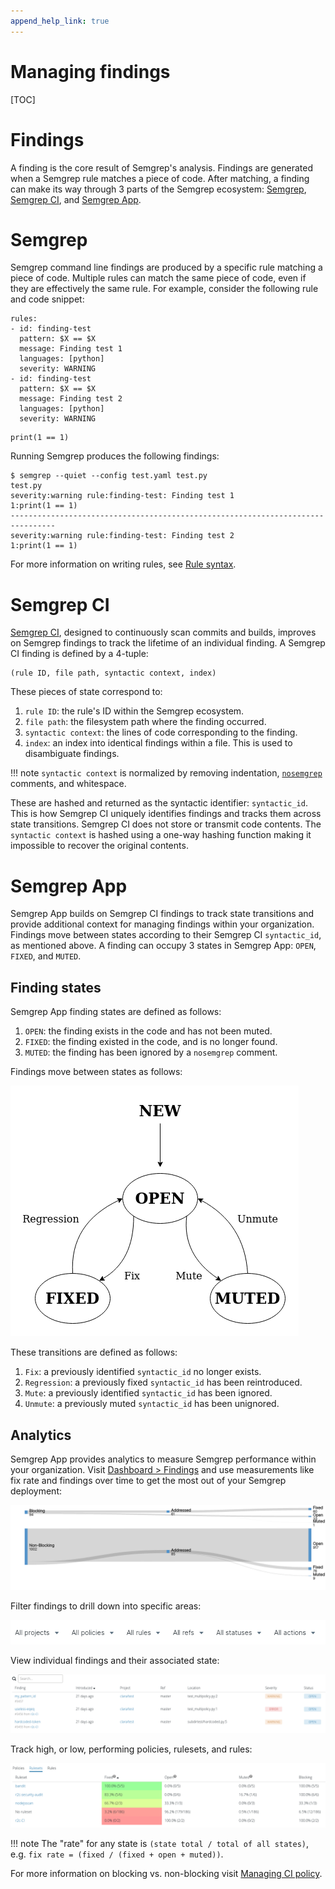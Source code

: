```yaml
---
append_help_link: true
---
```


# Managing findings

[TOC]

# Findings

A finding is the core result of Semgrep's analysis. Findings are generated when a Semgrep rule matches a piece of code. After matching, a finding can make its way through 3 parts of the Semgrep ecosystem: [Semgrep](https://github.com/returntocorp/semgrep), [Semgrep CI](semgrep-ci.md), and [Semgrep App](https://semgrep.dev/manage).

# Semgrep

Semgrep command line findings are produced by a specific rule matching a piece of code. Multiple rules can match the same piece of code, even if they are effectively the same rule. For example, consider the following rule and code snippet:

```
rules:
- id: finding-test
  pattern: $X == $X
  message: Finding test 1
  languages: [python]
  severity: WARNING
- id: finding-test
  pattern: $X == $X
  message: Finding test 2
  languages: [python]
  severity: WARNING
```

```
print(1 == 1)
```

Running Semgrep produces the following findings:

```
$ semgrep --quiet --config test.yaml test.py
test.py
severity:warning rule:finding-test: Finding test 1
1:print(1 == 1)
--------------------------------------------------------------------------------
severity:warning rule:finding-test: Finding test 2
1:print(1 == 1)
```

For more information on writing rules, see [Rule syntax](writing-rules/rule-syntax.md).

# Semgrep CI

[Semgrep CI](semgrep-ci.md), designed to continuously scan commits and builds, improves on Semgrep findings to track the lifetime of an individual finding. A Semgrep CI finding is defined by a 4-tuple:

```
(rule ID, file path, syntactic context, index)
```

These pieces of state correspond to:

1. `rule ID`: the rule's ID within the Semgrep ecosystem.
1. `file path`: the filesystem path where the finding occurred.
1. `syntactic context`: the lines of code corresponding to the finding.
1. `index`: an index into identical findings within a file. This is used to disambiguate findings.

<!-- prettier-ignore-start -->
!!! note
    `syntactic context` is normalized by removing indentation, [`nosemgrep`](ignoring-findings.md#ignoring-findings-via-inline-comments) comments, and whitespace.
<!-- prettier-ignore-end -->

These are hashed and returned as the syntactic identifier: `syntactic_id`. This is how Semgrep CI uniquely identifies findings and tracks them across state transitions. Semgrep CI does not store or transmit code contents. The `syntactic context` is hashed using a one-way hashing function making it impossible to recover the original contents.

# Semgrep App

Semgrep App builds on Semgrep CI findings to track state transitions and provide additional context for managing findings within your organization. Findings move between states according to their Semgrep CI `syntactic_id`, as mentioned above. A finding can occupy 3 states in Semgrep App: `OPEN`, `FIXED`, and `MUTED`.

## Finding states

Semgrep App finding states are defined as follows:

1. `OPEN`: the finding exists in the code and has not been muted.
1. `FIXED`: the finding existed in the code, and is no longer found.
1. `MUTED`: the finding has been ignored by a `nosemgrep` comment.

Findings move between states as follows:

![Finding state transitions](img/finding-state.png "Finding state transitions")

These transitions are defined as follows:

1. `Fix`: a previously identified `syntactic_id` no longer exists.
1. `Regression`: a previously fixed `syntactic_id` has been reintroduced.
1. `Mute`: a previously identified `syntactic_id` has been ignored.
1. `Unmute`: a previously muted `syntactic_id` has been unignored.

## Analytics

Semgrep App provides analytics to measure Semgrep performance within your organization. Visit [Dashboard > Findings](https://semgrep.dev/manage/findings?tab=summary) and use measurements like fix rate and findings over time to get the most out of your Semgrep deployment:

![Blocking vs. non-blocking findings](img/sankey-diagram.png "Blocking vs. non-blocking findings")

Filter findings to drill down into specific areas:

![Findings filters](img/findings-filters.png "Findings filters")

View individual findings and their associated state:

![Individual finding state](img/findings-table.png "Individual finding state")

Track high, or low, performing policies, rulesets, and rules:

![Ruleset performance](img/ruleset-findings.png "Ruleset performance")

<!-- prettier-ignore-start -->
!!! note
    The "rate" for any state is `(state total / total of all states)`, e.g. `fix rate = (fixed / (fixed + open + muted))`.
<!-- prettier-ignore-end -->

For more information on blocking vs. non-blocking visit [Managing CI policy](managing-policy.md).

